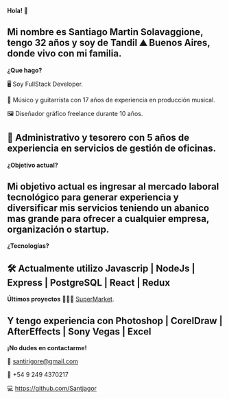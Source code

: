 **Hola! 👋**

Mi nombre es Santiago Martin Solavaggione, tengo 32 años y soy de Tandil ⛰️ Buenos Aires, donde vivo con mi familia.
-----------------------------------------------------------------------------------------------------------------------------------------------------
**¿Que hago?**

🖥️ Soy FullStack Developer.

🎸 Músico y guitarrista con 17 años de experiencia en producción musical.

🖼️ Diseñador gráfico freelance durante 10 años.

💼 Administrativo y tesorero con 5 años de experiencia en servicios de gestión de oficinas.
-----------------------------------------------------------------------------------------------------------------------------------------------------
**¿Objetivo actual?**

Mi objetivo actual es ingresar al mercado laboral tecnológico para generar experiencia y diversificar mis servicios teniendo un abanico mas grande para ofrecer a cualquier empresa, organización o startup.
-----------------------------------------------------------------------------------------------------------------------------------------------------
**¿Tecnologías?**

🛠️ Actualmente utilizo **Javascrip | NodeJs | Express | PostgreSQL | React | Redux**
-----------------------------------------------------------------------------------------------------------------------------------------------------
**Últimos proyectos**
👨🏻‍💻
[SuperMarket](https://supermarketpreview.vercel.app/).

Y tengo experiencia con Photoshop | CorelDraw | AfterEffects | Sony Vegas | Excel
-----------------------------------------------------------------------------------------------------------------------------------------------------
**¡No dudes en contactarme!**

📧 santirigore@gmail.com

📱 +54 9 249 4370217

💻 https://github.com/Santjagor
